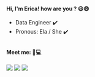  <h4 align="left"><b>Hi, I'm Erica! how are you ? 😃😄</b></h4>

- Data Engineer ✔️
- Pronous: Ela / She ✔️
##
 <h4 align="left"><b>Meet me: 📲💻</b></h4>
  <div align="left">
  <a href="https://www.linkedin.com/in/ericasrafael" target="_blank"><img src="https://img.shields.io/badge/LinkedIn-0077B5?style=for-the-badge&logo=linkedin&logoColor=white" target="_blank"></a>
  <a href = "mailto:ericasrafael@gmail.com"><img src="https://img.shields.io/badge/-Gmail-%23333?style=for-the-badge&logo=gmail&logoColor=white" target="_blank"></a> 
  <a href = "https://www.instagram.com/ericasrafael/"><img src="https://img.shields.io/badge/-Instagram-de2b6d?style=for-the-badge&logo=instagram&logoColor=white" target="_blank"></a>      
   </div>
   

 
 
 
 
 


